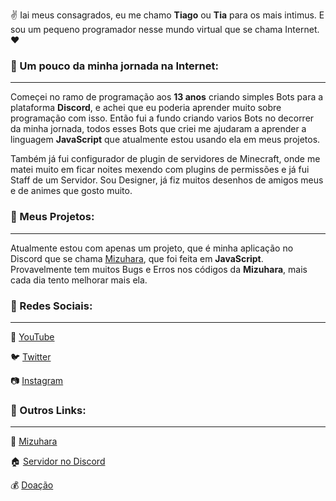 :v: Iai meus consagrados, eu me chamo **Tiago** ou **Tia** para os mais intimus. E sou um pequeno programador nesse mundo virtual que se chama Internet. :heart:

### :pushpin: Um pouco da minha jornada na Internet:
---
Começei no ramo de programação aos **13 anos** criando simples Bots para a plataforma **Discord**, e achei que eu poderia aprender muito sobre programação com isso. Então fui a fundo criando varios Bots no decorrer da minha jornada, todos esses Bots que criei me ajudaram a aprender a linguagem **JavaScript** que atualmente estou usando ela em meus projetos.

Também já fui configurador de plugin de servidores de Minecraft, onde me matei muito em ficar noites mexendo com plugins de permissões e já fui Staff de um Servidor. Sou Designer, já fiz muitos desenhos de amigos meus e de animes que gosto muito.

### :file_folder: Meus Projetos:
---

Atualmente estou com apenas um projeto, que é minha aplicação no Discord que se chama [Mizuhara](https://www.mizuhara.tk), que foi feita em **JavaScript**. Provavelmente tem muitos Bugs e Erros nos códigos da **Mizuhara**, mais cada dia tento melhorar mais ela.

### :paperclip: Redes Sociais:
---

:movie_camera: [YouTube](https://www.youtube.com/channel/UC8dFKTXqYCh4Iw8ez4ZzK0A)

:bird: [Twitter](https://twitter.com/BotMizuhara)

:camera: [Instagram](https://www.instagram.com/tiago.tia/)

### :bell: Outros Links:
---

:purple_heart: [Mizuhara](https://www.mizuhara.tk)

:house: [Servidor no Discord](https://discord.gg/QraTZUq)

:moneybag: [Doação](https://www.paypal.com/donate/?cmd=_donations&business=K4DA7PQ8N2NDY&item_name=Ajudar+a+melhorar+a+hospedagem+da+Mizuhara+Bot&currency_code=BRL)


